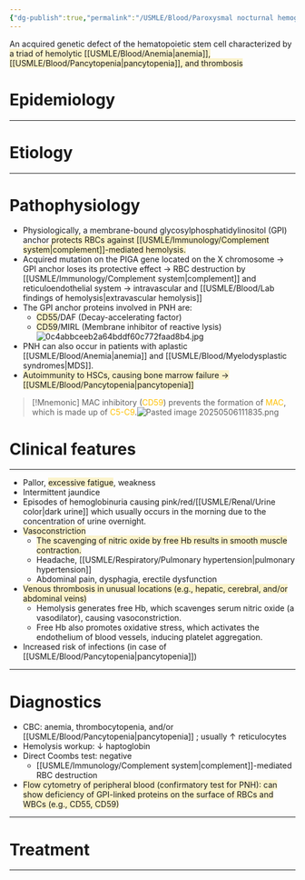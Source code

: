```yaml
---
{"dg-publish":true,"permalink":"/USMLE/Blood/Paroxysmal nocturnal hemoglobinuria/","tags":["t1"]}
---
```


An acquired genetic defect of the hematopoietic stem cell characterized by <span style="background:rgba(240, 200, 0, 0.2)">a triad of hemolytic [[USMLE/Blood/Anemia\|anemia]], [[USMLE/Blood/Pancytopenia\|pancytopenia]], and thrombosis</span>
# Epidemiology


---
# Etiology


---
# Pathophysiology
- Physiologically, a membrane-bound glycosylphosphatidylinositol (GPI) anchor <span style="background:rgba(240, 200, 0, 0.2)">protects RBCs against [[USMLE/Immunology/Complement system\|complement]]-mediated hemolysis.</span>
- Acquired mutation on the PIGA gene located on the X chromosome → GPI anchor loses its protective effect → RBC destruction by [[USMLE/Immunology/Complement system\|complement]] and reticuloendothelial system → intravascular and [[USMLE/Blood/Lab findings of hemolysis\|extravascular hemolysis]]
- The GPI anchor proteins involved in PNH are:
	- <span style="background:rgba(240, 200, 0, 0.2)">CD55</span>/DAF (Decay-accelerating factor)
	- <span style="background:rgba(240, 200, 0, 0.2)">CD59</span>/MIRL (Membrane inhibitor of reactive lysis)![0c4abbceeb2a64bddf60c772faad8b4.jpg](/img/user/appendix/0c4abbceeb2a64bddf60c772faad8b4.jpg)
- PNH can also occur in patients with aplastic [[USMLE/Blood/Anemia\|anemia]] and [[USMLE/Blood/Myelodysplastic syndromes\|MDS]].
- <span style="background:rgba(240, 200, 0, 0.2)">Autoimmunity to HSCs, causing bone marrow failure → [[USMLE/Blood/Pancytopenia\|pancytopenia]]</span>

>[!Mnemonic] 
>MAC inhibitory (<font color="#ffc000">CD59</font>) prevents the formation of <font color="#ffc000">MAC</font>, which is made up of <font color="#ffc000">C5-C9</font>.![Pasted image 20250506111835.png](/img/user/appendix/Pasted%20image%2020250506111835.png)

# Clinical features
---
- Pallor, <span style="background:rgba(240, 200, 0, 0.2)">excessive fatigue</span>, weakness
- Intermittent jaundice
- Episodes of hemoglobinuria causing pink/red/[[USMLE/Renal/Urine color\|dark urine]] which usually occurs in the morning due to the concentration of urine overnight.
- <span style="background:rgba(240, 200, 0, 0.2)">Vasoconstriction</span>
	- <span style="background:rgba(240, 200, 0, 0.2)">The scavenging of nitric oxide by free Hb results in smooth muscle contraction.</span>
	- Headache, [[USMLE/Respiratory/Pulmonary hypertension\|pulmonary hypertension]]
	- Abdominal pain, dysphagia, erectile dysfunction
- <span style="background:rgba(240, 200, 0, 0.2)">Venous thrombosis in unusual locations (e.g., hepatic, cerebral, and/or abdominal veins)</span>
	- Hemolysis generates free Hb, which scavenges serum nitric oxide (a vasodilator), causing vasoconstriction.
	- Free Hb also promotes oxidative stress, which activates the endothelium of blood vessels, inducing platelet aggregation.
- Increased risk of infections (in case of [[USMLE/Blood/Pancytopenia\|pancytopenia]])

---
# Diagnostics
- CBC: anemia, thrombocytopenia, and/or [[USMLE/Blood/Pancytopenia\|pancytopenia]] ; usually ↑ reticulocytes
- Hemolysis workup: ↓ haptoglobin
- Direct Coombs test: negative  
	- [[USMLE/Immunology/Complement system\|complement]]-mediated RBC destruction
- <span style="background:rgba(240, 200, 0, 0.2)">Flow cytometry of peripheral blood (confirmatory test for PNH): can show deficiency of GPI-linked proteins on the surface of RBCs and WBCs (e.g., CD55, CD59) </span>

---
# Treatment


---
